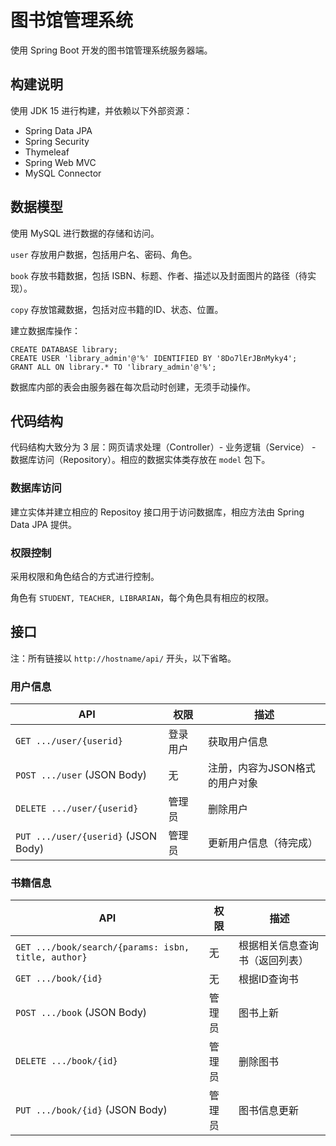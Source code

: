 # 图书馆管理系统

使用 Spring Boot 开发的图书馆管理系统服务器端。

## 构建说明

使用 JDK 15 进行构建，并依赖以下外部资源：

- Spring Data JPA
- Spring Security
- Thymeleaf
- Spring Web MVC
- MySQL Connector

## 数据模型

使用 MySQL 进行数据的存储和访问。

`user` 存放用户数据，包括用户名、密码、角色。

`book` 存放书籍数据，包括 ISBN、标题、作者、描述以及封面图片的路径（待实现）。

`copy` 存放馆藏数据，包括对应书籍的ID、状态、位置。

建立数据库操作：

```mysql
CREATE DATABASE library;
CREATE USER 'library_admin'@'%' IDENTIFIED BY '8Do7lErJBnMyky4';
GRANT ALL ON library.* TO 'library_admin'@'%';
```

数据库内部的表会由服务器在每次启动时创建，无须手动操作。

## 代码结构

代码结构大致分为 3 层：网页请求处理（Controller）- 业务逻辑（Service） - 数据库访问（Repository）。相应的数据实体类存放在 `model` 包下。

### 数据库访问

建立实体并建立相应的 Repositoy 接口用于访问数据库，相应方法由 Spring Data JPA 提供。

### 权限控制

采用权限和角色结合的方式进行控制。

角色有 `STUDENT, TEACHER, LIBRARIAN`，每个角色具有相应的权限。

## 接口

注：所有链接以 `http://hostname/api/` 开头，以下省略。

### 用户信息

| **API**                             | **权限** | **描述**                       |
| ----------------------------------- | -------- | ------------------------------ |
| `GET .../user/{userid}`             | 登录用户 | 获取用户信息                   |
| `POST .../user`  (JSON Body)        | 无       | 注册，内容为JSON格式的用户对象 |
| `DELETE .../user/{userid}`          | 管理员   | 删除用户                       |
| `PUT .../user/{userid}` (JSON Body) | 管理员   | 更新用户信息（待完成）         |

### 书籍信息

| **API**                                             | **权限** | **描述**                       |
| --------------------------------------------------- | -------- | ------------------------------ |
| `GET .../book/search/{params: isbn, title, author}` | 无       | 根据相关信息查询书（返回列表） |
| `GET .../book/{id}`                                 | 无       | 根据ID查询书                   |
| `POST .../book` (JSON Body)                         | 管理员   | 图书上新                       |
| `DELETE .../book/{id}`                              | 管理员   | 删除图书                       |
| `PUT .../book/{id}` (JSON Body)                     | 管理员   | 图书信息更新                   |